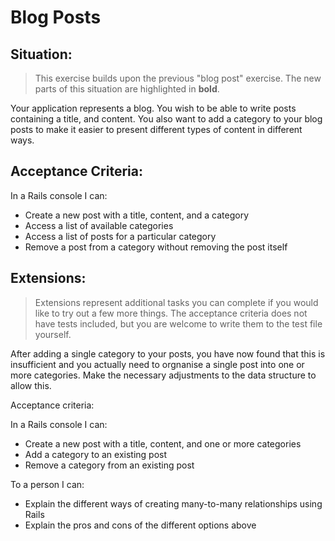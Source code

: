 # Blog Posts

## Situation:

> This exercise builds upon the previous "blog post" exercise. The new parts
> of this situation are highlighted in **bold**.

Your application represents a blog. You wish to be able to write
posts containing a title, and content. You also want to add a category to your
blog posts to make it easier to present different types of content in different ways.


## Acceptance Criteria:

In a Rails console I can:

- Create a new post with a title, content, and a category
- Access a list of available categories
- Access a list of posts for a particular category
- Remove a post from a category without removing the post itself


## Extensions:

> Extensions represent additional tasks you can complete if you would like to try out a few more
> things. The acceptance criteria does not have tests included, but you are welcome to write them 
> to the test file yourself.

After adding a single category to your posts, you have now found that this is insufficient and you
actually need to orgnanise a single post into one or more categories. Make the necessary adjustments
to the data structure to allow this.

Acceptance criteria:

In a Rails console I can:

- Create a new post with a title, content, and one or more categories
- Add a category to an existing post
- Remove a category from an existing post

To a person I can:

- Explain the different ways of creating many-to-many relationships using Rails
- Explain the pros and cons of the different options above




